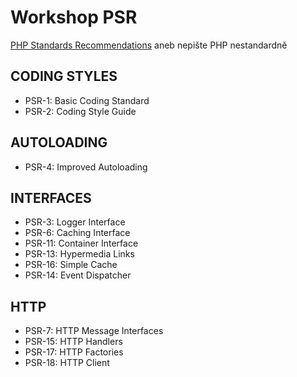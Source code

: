 # Workshop PSR
[PHP Standards Recommendations](https://www.php-fig.org/psr/) aneb nepište PHP nestandardně

## CODING STYLES
- PSR-1: Basic Coding Standard 
- PSR-2: Coding Style Guide

## AUTOLOADING
- PSR-4: Improved Autoloading

## INTERFACES
- PSR-3: Logger Interface 
- PSR-6: Caching Interface 
- PSR-11: Container Interface 
- PSR-13: Hypermedia Links 
- PSR-16: Simple Cache
- PSR-14: Event Dispatcher

## HTTP
- PSR-7: HTTP Message Interfaces 
- PSR-15: HTTP Handlers 
- PSR-17: HTTP Factories 
- PSR-18: HTTP Client
